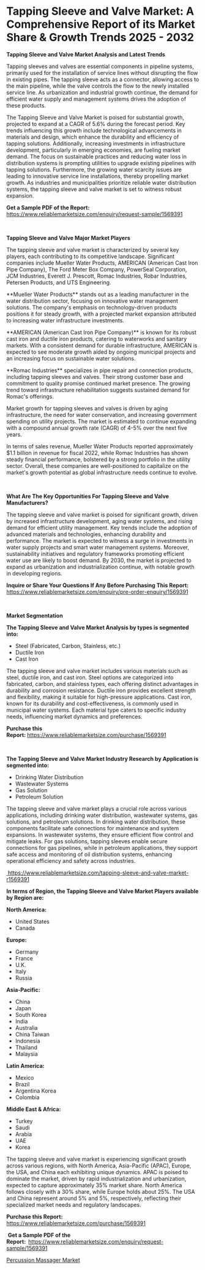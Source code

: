 <p><h1>Tapping Sleeve and Valve Market: A Comprehensive Report of its Market Share & Growth Trends 2025 - 2032</h1></p><p><strong>Tapping Sleeve and Valve Market Analysis and Latest Trends</strong></p>
<p><p>Tapping sleeves and valves are essential components in pipeline systems, primarily used for the installation of service lines without disrupting the flow in existing pipes. The tapping sleeve acts as a connector, allowing access to the main pipeline, while the valve controls the flow to the newly installed service line. As urbanization and industrial growth continue, the demand for efficient water supply and management systems drives the adoption of these products.</p><p>The Tapping Sleeve and Valve Market is poised for substantial growth, projected to expand at a CAGR of 5.6% during the forecast period. Key trends influencing this growth include technological advancements in materials and design, which enhance the durability and efficiency of tapping solutions. Additionally, increasing investments in infrastructure development, particularly in emerging economies, are fueling market demand. The focus on sustainable practices and reducing water loss in distribution systems is prompting utilities to upgrade existing pipelines with tapping solutions. Furthermore, the growing water scarcity issues are leading to innovative service line installations, thereby propelling market growth. As industries and municipalities prioritize reliable water distribution systems, the tapping sleeve and valve market is set to witness robust expansion.</p></p>
<p><strong>Get a Sample PDF of the Report:&nbsp;</strong> <a href="https://www.reliablemarketsize.com/enquiry/request-sample/1569391?utm_campaign=3126&utm_medium=2&utm_source=Github&utm_content=ia&utm_term=25032025&utm_id=tapping-sleeve-and-valve">https://www.reliablemarketsize.com/enquiry/request-sample/1569391</a></p>
<p>&nbsp;</p>
<p><strong>Tapping Sleeve and Valve Major Market Players</strong></p>
<p><p>The tapping sleeve and valve market is characterized by several key players, each contributing to its competitive landscape. Significant companies include Mueller Water Products, AMERICAN (American Cast Iron Pipe Company), The Ford Meter Box Company, PowerSeal Corporation, JCM Industries, Everett J. Prescott, Romac Industries, Robar Industries, Petersen Products, and UTS Engineering.</p><p>**Mueller Water Products** stands out as a leading manufacturer in the water distribution sector, focusing on innovative water management solutions. The company's emphasis on technology-driven products positions it for steady growth, with a projected market expansion attributed to increasing water infrastructure investments.</p><p>**AMERICAN (American Cast Iron Pipe Company)** is known for its robust cast iron and ductile iron products, catering to waterworks and sanitary markets. With a consistent demand for durable infrastructure, AMERICAN is expected to see moderate growth aided by ongoing municipal projects and an increasing focus on sustainable water solutions.</p><p>**Romac Industries** specializes in pipe repair and connection products, including tapping sleeves and valves. Their strong customer base and commitment to quality promise continued market presence. The growing trend toward infrastructure rehabilitation suggests sustained demand for Romac's offerings.</p><p>Market growth for tapping sleeves and valves is driven by aging infrastructure, the need for water conservation, and increasing government spending on utility projects. The market is estimated to continue expanding with a compound annual growth rate (CAGR) of 4-5% over the next five years.</p><p>In terms of sales revenue, Mueller Water Products reported approximately $1.1 billion in revenue for fiscal 2022, while Romac Industries has shown steady financial performance, bolstered by a strong portfolio in the utility sector. Overall, these companies are well-positioned to capitalize on the market's growth potential as global infrastructure needs continue to evolve.</p></p>
<p>&nbsp;</p>
<p><strong>What Are The Key Opportunities For Tapping Sleeve and Valve Manufacturers?</strong></p>
<p><p>The tapping sleeve and valve market is poised for significant growth, driven by increased infrastructure development, aging water systems, and rising demand for efficient utility management. Key trends include the adoption of advanced materials and technologies, enhancing durability and performance. The market is expected to witness a surge in investments in water supply projects and smart water management systems. Moreover, sustainability initiatives and regulatory frameworks promoting efficient water use are likely to boost demand. By 2030, the market is projected to expand as urbanization and industrialization continue, with notable growth in developing regions.</p></p>
<p><strong>Inquire or Share Your Questions If Any Before Purchasing This Report:</strong> <a href="https://www.reliablemarketsize.com/enquiry/pre-order-enquiry/1569391?utm_campaign=3126&utm_medium=2&utm_source=Github&utm_content=ia&utm_term=25032025&utm_id=tapping-sleeve-and-valve">https://www.reliablemarketsize.com/enquiry/pre-order-enquiry/1569391</a></p>
<p>&nbsp;</p>
<p><strong>Market Segmentation</strong></p>
<p><strong>The Tapping Sleeve and Valve Market Analysis by types is segmented into:</strong></p>
<p><ul><li>Steel (Fabricated, Carbon, Stainless, etc.)</li><li>Ductile Iron</li><li>Cast Iron</li></ul></p>
<p><p>The tapping sleeve and valve market includes various materials such as steel, ductile iron, and cast iron. Steel options are categorized into fabricated, carbon, and stainless types, each offering distinct advantages in durability and corrosion resistance. Ductile iron provides excellent strength and flexibility, making it suitable for high-pressure applications. Cast iron, known for its durability and cost-effectiveness, is commonly used in municipal water systems. Each material type caters to specific industry needs, influencing market dynamics and preferences.</p></p>
<p><strong>Purchase this Report:&nbsp;</strong><a href="https://www.reliablemarketsize.com/purchase/1569391?utm_campaign=3126&utm_medium=2&utm_source=Github&utm_content=ia&utm_term=25032025&utm_id=tapping-sleeve-and-valve">https://www.reliablemarketsize.com/purchase/1569391</a></p>
<p>&nbsp;</p>
<p><strong>The Tapping Sleeve and Valve Market Industry Research by Application is segmented into:</strong></p>
<p><ul><li>Drinking Water Distribution</li><li>Wastewater Systems</li><li>Gas Solution</li><li>Petroleum Solution</li></ul></p>
<p><p>The tapping sleeve and valve market plays a crucial role across various applications, including drinking water distribution, wastewater systems, gas solutions, and petroleum solutions. In drinking water distribution, these components facilitate safe connections for maintenance and system expansions. In wastewater systems, they ensure efficient flow control and mitigate leaks. For gas solutions, tapping sleeves enable secure connections for gas pipelines, while in petroleum applications, they support safe access and monitoring of oil distribution systems, enhancing operational efficiency and safety across industries.</p></p>
<p><a href="https://www.reliablemarketsize.com/tapping-sleeve-and-valve-market-r1569391?utm_campaign=3126&utm_medium=2&utm_source=Github&utm_content=ia&utm_term=25032025&utm_id=tapping-sleeve-and-valve">&nbsp;https://www.reliablemarketsize.com/tapping-sleeve-and-valve-market-r1569391</a></p>
<p><strong>In terms of Region, the Tapping Sleeve and Valve Market Players available by Region are:</strong></p>
<p>
    <p> <strong> North America: </strong>
        <ul>
            <li>United States</li>
            <li>Canada</li>
        </ul>
        </p> 
    <p> <strong> Europe: </strong>
        <ul>
            <li>Germany</li>
            <li>France</li>
            <li>U.K.</li>
            <li>Italy</li>
            <li>Russia</li>
        </ul>
        </p> 
    <p> <strong> Asia-Pacific: </strong>
        <ul>
            <li>China</li>
            <li>Japan</li>
            <li>South Korea</li>
            <li>India</li>
            <li>Australia</li>
            <li>China Taiwan</li>
            <li>Indonesia</li>
            <li>Thailand</li>
            <li>Malaysia</li>
        </ul>
        </p> 
    <p> <strong> Latin America: </strong>
        <ul>
            <li>Mexico</li>
            <li>Brazil</li>
            <li>Argentina Korea</li>
            <li>Colombia</li>
        </ul>
        </p> 
    <p> <strong> Middle East & Africa: </strong>
        <ul>
            <li>Turkey</li>
            <li>Saudi</li>
            <li>Arabia</li>
            <li>UAE</li>
            <li>Korea</li>
        </ul>
    </p>
    </p>
<p><p>The tapping sleeve and valve market is experiencing significant growth across various regions, with North America, Asia-Pacific (APAC), Europe, the USA, and China each exhibiting unique dynamics. APAC is poised to dominate the market, driven by rapid industrialization and urbanization, expected to capture approximately 35% market share. North America follows closely with a 30% share, while Europe holds about 25%. The USA and China represent around 5% and 5%, respectively, reflecting their specialized market needs and regulatory landscapes.</p></p>
<p><strong>Purchase this Report: </strong><a href="https://www.reliablemarketsize.com/purchase/1569391?utm_campaign=3126&utm_medium=2&utm_source=Github&utm_content=ia&utm_term=25032025&utm_id=tapping-sleeve-and-valve">https://www.reliablemarketsize.com/purchase/1569391</a></p>
<p>&nbsp;<strong>Get a Sample PDF of the Report:&nbsp;&nbsp;</strong><a href="https://www.reliablemarketsize.com/enquiry/request-sample/1569391?utm_campaign=3126&utm_medium=2&utm_source=Github&utm_content=ia&utm_term=25032025&utm_id=tapping-sleeve-and-valve">https://www.reliablemarketsize.com/enquiry/request-sample/1569391</a></p>
<p><strong></strong></p>
<p><p><a href="https://github.com/mharielmesa/Market-Research-Report-List-5/blob/main/percussion-massager-market.md?utm_campaign=3126&utm_medium=2&utm_source=Github&utm_content=ia&utm_term=25032025&utm_id=tapping-sleeve-and-valve">Percussion Massager Market</a></p></p>